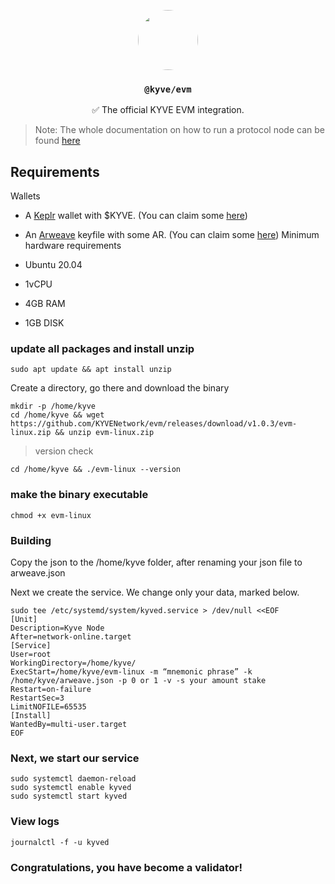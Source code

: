 <p align="center">
  <a href="https://kyve.network">
    <img src="https://user-images.githubusercontent.com/62398724/137493477-63868209-a19b-4efa-9413-f06d41197d6d.png" style="border-radius: 50%" height="96">
  </a>
  <h3 align="center"><code>@kyve/evm</code></h3>
  <p align="center">✅ The official KYVE EVM integration.</p>
</p>

> Note: The whole documentation on how to run a protocol node can be found [here](https://docs.kyve.network/intro/protocol-node.html)

## Requirements

Wallets

- A [Keplr](https://keplr.app) wallet with $KYVE. (You can claim some [here](https://app.kyve.network/faucet))
- An [Arweave](https://arweave.org/) keyfile with some AR. (You can claim some [here](https://faucet.arweave.net/))
Minimum hardware requirements

- Ubuntu 20.04
- 1vCPU
- 4GB RAM
- 1GB DISK

### update all packages and install unzip

```
sudo apt update && apt install unzip
```

Create a directory, go there and download the binary

```
mkdir -p /home/kyve
cd /home/kyve && wget https://github.com/KYVENetwork/evm/releases/download/v1.0.3/evm-linux.zip && unzip evm-linux.zip
```

> version check
```
cd /home/kyve && ./evm-linux --version
```

### make the binary executable

```
chmod +x evm-linux
```

###  Building

Copy the json to the /home/kyve folder, after renaming your json file to arweave.json

Next we create the service. We change only your data, marked below.

```
sudo tee /etc/systemd/system/kyved.service > /dev/null <<EOF
[Unit]
Description=Kyve Node
After=network-online.target
[Service]
User=root
WorkingDirectory=/home/kyve/
ExecStart=/home/kyve/evm-linux -m “mnemonic phrase” -k /home/kyve/arweave.json -p 0 or 1 -v -s your amount stake
Restart=on-failure
RestartSec=3
LimitNOFILE=65535
[Install]
WantedBy=multi-user.target
EOF
```

### Next, we start our service

```
sudo systemctl daemon-reload
sudo systemctl enable kyved
sudo systemctl start kyved
```
### View logs
```
journalctl -f -u kyved
```
### Congratulations, you have become a validator!





